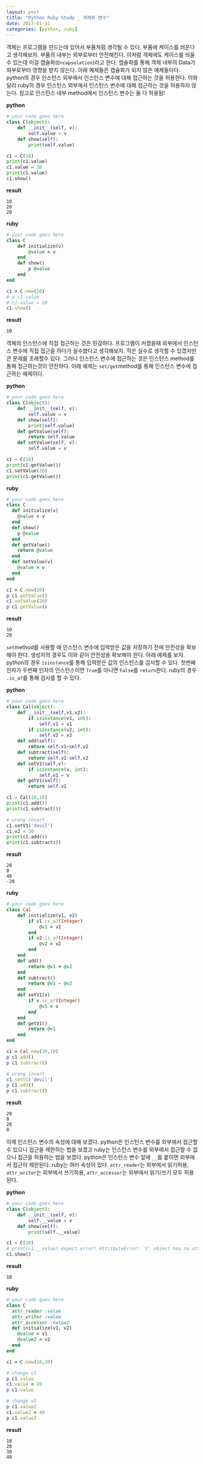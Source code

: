 ```yaml
---
layout: post
title: "Python Ruby Study _ 객체와 변수"
date: 2017-01-31
categories: [python, ruby]
---
```


객체는 프로그램을 만드는데 있어서 부품처럼 생각될 수 있다. 부품에 케이스를 씌운다고
생각해보자. 부품의 내부는 외부로부터 안전해진다. 이처럼 객체에도 케이스를 씌울 수 있는데
이걸 캡슐화(`Encapsulation`)라고 한다. 캡슐화를 통해 객체 내부의 Data가 외부로부터
영향을 받지 않는다. 아래 예제들은 캡슐화가 되지 않은 예제들이다. python의 경우 인스턴스
외부에서 인스턴스 변수에 대해 접근하는 것을 허용한다. 이와달리 ruby의 경우 인스턴스
외부에서 인스턴스 변수에 대해 접근하는 것을 허용하지 않는다. 참고로 인스턴스 내부 method에서 인스턴스 변수는 둘 다 허용됨!

**python**

```python
# your code goes here
class C(object):
	def __init__(self, v):
		self.value = v
	def show(self):
		print(self.value)

c1 = C(10)
print(c1.value)
c1.value = 20
print(c1.value)
c1.show()
```

**result**

```
10
20
20
```

**ruby**

```ruby
# your code goes here
class C
	def initialize(v)
		@value = v
	end
	def show()
		p @value
	end
end

c1 = C.new(10)
# p c1.value
# c1.value = 20
c1.show()
```

**result**

```
10
```


객체의 인스턴스에 직접 접근하는 것은 민감하다. 프로그램이 커졌을때 외부에서 인스턴스 변수에
직접 접근을 하다가 실수했다고 생각해보자. 작은 실수로 생각할 수 있겠지만 큰 문제를 초래할수
있다. 그러니 인스턴스 변수에 접근하는 것은 인스턴스 method를 통해 접근하는것이 안전하다.
아래 예제는 `set/get`method를 통해 인스턴스 변수에 접근하는 예제이다.

**python**

```python
# your code goes here
class C(object):
    def __init__(self, v):
        self.value = v
    def show(self):
        print(self.value)
    def getValue(self):
        return self.value
    def setValue(self, v):
        self.value = v

c1 = C(10)
print(c1.getValue())
c1.setValue(20)
print(c1.getValue())
```

**ruby**

```ruby
# your code goes here
class C
  def initialize(v)
    @value = v
  end
  def show()
    p @value
  end
  def getValue()
  	return @value
  end
  def setValue(v)
  	@value = v
  end
end  

c1 = C.new(10)
p c1.getValue()
c1.setValue(20)
p c1.getValue()
```

**result**

```
10
20
```


`set`method를 사용할 때 인스턴스 변수에 입력받은 값을 저장하기 전에 안전성을 확보해야
한다. 생성자의 경우도 이와 같이 안전성을 확보해야 한다. 아래 예제를 보자. python의 경우
`isinstance`를 통해 입력받은 값의 인스턴스를 검사할 수 있다. 첫번째 인자가 두번째 인자의
인스턴스이면 `True`를 아니면 `False`를 `return`한다. ruby의 경우 `.is_a?`를 통해 검사를
할 수 있다.

**python**

```python
# your code goes here
class Cal(object):
	def __init__(self,v1,v2):
		if isinstance(v1, int):
			self.v1 = v1
		if isinstance(v2, int):
			self.v2 = v2
	def add(self):
		return self.v1+self.v2
	def subtract(self):
		return self.v1-self.v2
	def setV1(self,v):
		if isinstance(v, int):
			self.v1 = v
	def getV1(self):
		return self.v1

c1 = Cal(10,10)
print(c1.add())
print(c1.subtract())

# wrong insert
c1.setV1('devil')
c1.v2 = 30
print(c1.add())
print(c1.subtract())
```

**result**

```
20
0
40
-20
```

**ruby**

```ruby
# your code goes here
class Cal
	def initialize(v1, v2)
		if v1.is_a?(Integer)
			@v1 = v1
		end
		if v2.is_a?(Integer)
			@v2 = v2
		end
	end
	def add()
		return @v1 + @v2
	end
	def subtract()
		return @v1 - @v2
	end
	def setV1(v)
		if v.is_a?(Integer)
			@v1 = v
		end
	end
	def getV1()
		return @v1
	end
end

c1 = Cal.new(10,10)
p c1.add()
p c1.subtract()

# wrong insert
c1.setV1('devil')
p c1.add()
p c1.subtract()
```

**result**

```
20
0
20
0
```


이제 인스턴스 변수의 속성에 대해 보겠다. python은 인스턴스 변수를 외부에서 접근할 수
있으니 접근을 제한하는 법을 보겠고 ruby는 인스턴스 변수를 외부에서 접근할 수 없으니
접근을 허용하는 법을 보겠다. python은 인스턴스 변수 앞에 `__`를 붙이면 외부에서 접근이
제한된다. ruby는 여러 속성이 있다. `attr_reader`는 외부에서 읽기허용, `attr_writer`는
외부에서 쓰기허용, `attr_accessor`는 외부에서 읽기/쓰기 모두 허용된다.

**python**

```python
# your code goes here
class C(object):
	def __init__(self, v):
		self.__value = v
	def show(self):
		print(self.__value)

c1 = C(10)
# print(c1.__value) expect error! AttributeError: 'C' object has no attribute '__value'
c1.show()
```

**result**

```
10
```

**ruby**

```ruby
# your code goes here
class C
  attr_reader :value
  attr_writer :value
  attr_accessor :value2
  def initialize(v1, v2)
    @value = v1
    @value2 = v2
  end
end

c1 = C.new(10,30)

# change v1
p c1.value
c1.value = 20
p c1.value

# change v2
p c1.value2
c1.value2 = 40
p c1.value2
```

**result**

```
10
20
30
40
```
